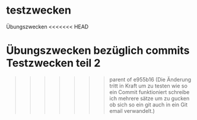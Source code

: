 # testzwecken
Übungszwecken
<<<<<<< HEAD

Übungszwecken bezüglich commits
Testzwecken teil 2
=======
>>>>>>> parent of e955b16 (Die Änderung tritt in Kraft um zu testen wie so ein Commit funktioniert schreibe ich mehrere sätze um zu gucken ob sich so ein git auch in ein Git email verwandelt.)
